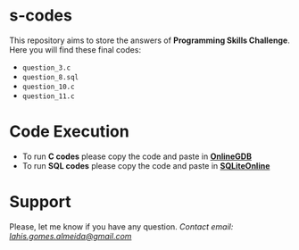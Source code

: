 # s-codes

This repository aims to store the answers of **Programming Skills Challenge**. Here you will find these final codes:

- `question_3.c`
- `question_8.sql`
- `question_10.c`
- `question_11.c`


# Code Execution

- To run **C codes** please copy the code and paste in [**OnlineGDB**](https://onlinegdb.com)
- To run **SQL codes** please copy the code and paste in [**SQLiteOnline**](https://sqliteonline.com)

# Support

Please, let me know if you have any question. 
*Contact email: lahis.gomes.almeida@gmail.com*